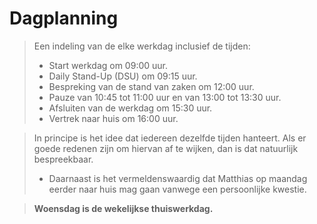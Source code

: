 # Dagplanning

> Een indeling van de elke werkdag inclusief de tijden:
>
> - Start werkdag om 09:00 uur.
> - Daily Stand-Up (DSU) om 09:15 uur.
> - Bespreking van de stand van zaken om 12:00 uur.
> - Pauze van 10:45 tot 11:00 uur en van 13:00 tot 13:30 uur.
> - Afsluiten van de werkdag om 15:30 uur.
> - Vertrek naar huis om 16:00 uur.

> In principe is het idee dat iedereen dezelfde tijden hanteert. Als er goede redenen zijn om hiervan af te wijken, dan is dat natuurlijk bespreekbaar.
>
> - Daarnaast is het vermeldenswaardig dat Matthias op maandag eerder naar huis mag gaan vanwege een persoonlijke kwestie.

> **Woensdag is de wekelijkse thuiswerkdag.**
